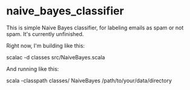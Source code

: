 naive_bayes_classifier
======================

This is simple Naive Bayes classifier, for labeling emails as spam or not spam. It's currently unfinished.

Right now, I'm building like this:

scalac -d classes src/NaiveBayes.scala

And running like this:

scala -classpath classes/ NaiveBayes /path/to/your/data/directory
